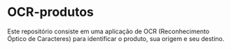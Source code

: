 # OCR-produtos

Este repositório consiste em uma aplicação de OCR (Reconhecimento Óptico de Caracteres) para identificar o produto, sua origem e seu destino.
